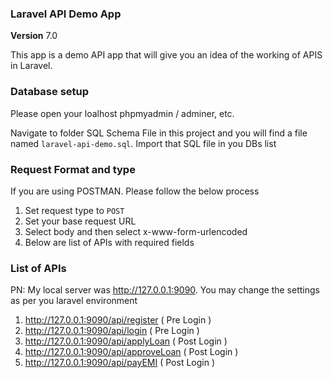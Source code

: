 ### **Laravel API Demo App**

**Version** 7.0

This app is a demo API app that will give you an idea of the working of APIS in Laravel.

### **Database setup**

Please open your loalhost phpmyadmin / adminer, etc.

Navigate to folder SQL Schema File in this project and you will find a file named `laravel-api-demo.sql`. Import that SQL file in you DBs list

### **Request Format and type**

If you are using POSTMAN. Please follow the below process

1. Set request type to `POST`
2. Set your base request URL
3. Select body and then select x-www-form-urlencoded
4. Below are list of APIs with required fields

### **List of APIs**

PN: My local server was http://127.0.0.1:9090. You may change the settings as per you laravel environment

1. http://127.0.0.1:9090/api/register ( Pre Login )
2. http://127.0.0.1:9090/api/login ( Pre Login )
3. http://127.0.0.1:9090/api/applyLoan ( Post Login )
4. http://127.0.0.1:9090/api/approveLoan ( Post Login )
5. http://127.0.0.1:9090/api/payEMI ( Post Login )